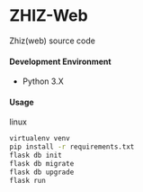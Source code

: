 # ZHIZ-Web
Zhiz(web) source code

#### Development Environment
+ Python 3.X

#### Usage
linux
```bash
virtualenv venv
pip install -r requirements.txt
flask db init
flask db migrate
flask db upgrade
flask run
```
